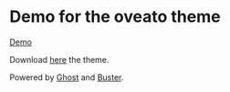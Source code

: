 # Demo for the oveato theme

[Demo](http://viktorsnt.github.io/oveato-demo/)

Download [here](http://github.com/viktorsnt/oveato) the theme.

Powered by [Ghost](http://ghost.org) and [Buster](https://github.com/axitkhurana/buster/).
